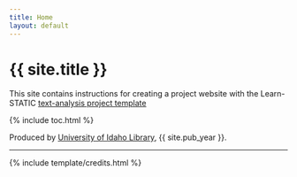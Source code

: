 ```yaml
---
title: Home
layout: default
---
```


<h1 class="text-center pt-2">{{ site.title }}</h1>

This site contains instructions for creating a project website with the Learn-STATIC [text-analysis project template](https://github.com/learn-static/text-analysis)

{% include toc.html %}

Produced by [University of Idaho Library](http://www.lib.uidaho.edu/), {{ site.pub_year }}.

------

{% include template/credits.html %}
